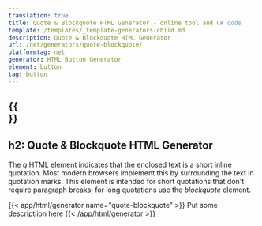 ```yaml
---
translation: true
title: Quote & Blockquote HTML Generator - online tool and C# code
template: /templates/_template-generators-child.md
description: Quote & Blockquote HTML Generator
url: /net/generators/quote-blockquote/
platformtag: net
generator: HTML Button Generator
element: button
tag: button
---
```


{{<section overview>}}
---
h2: Quote & Blockquote HTML Generator
---

The *q* HTML element indicates that the enclosed text is a short inline quotation. Most modern browsers implement this by surrounding the text in quotation marks. This element is intended for short quotations that don't require paragraph breaks; for long quotations use the *blockquote* element.

{{< app/html/generator name="quote-blockquote" >}}
Put some descriptiion here
{{< /app/html/generator >}}